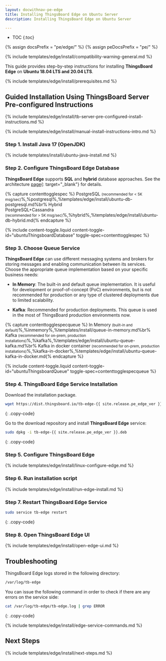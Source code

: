 ```yaml
---
layout: docwithnav-pe-edge
title: Installing ThingsBoard Edge on Ubuntu Server
description: Installing ThingsBoard Edge on Ubuntu Server

---
```


* TOC
{:toc}

{% assign docsPrefix = "pe/edge/" %}
{% assign peDocsPrefix = "pe/" %}

{% include templates/edge/install/compatibility-warning-general.md %}

This guide provides step-by-step instructions for installing **ThingsBoard Edge** on **Ubuntu 18.04 LTS and 20.04 LTS**.

{% include templates/edge/install/prerequisites.md %}

## Guided Installation Using ThingsBoard Server Pre-configured Instructions

{% include templates/edge/install/tb-server-pre-configured-install-instructions.md %}

{% include templates/edge/install/manual-install-instructions-intro.md %}

### Step 1. Install Java 17 (OpenJDK) 

{% include templates/install/ubuntu-java-install.md %}

### Step 2. Configure ThingsBoard Edge Database

**ThingsBoard Edge** supports **SQL** and **hybrid** database approaches. See the architecture [page](/docs/pe/reference/#sql-vs-nosql-vs-hybrid-database-approach){: target="_blank"} for details.

{% capture contenttogglespec %}
PostgreSQL <small>(recommended for < 5K msg/sec)</small>%,%postgresql%,%templates/edge/install/ubuntu-db-postgresql.md%br%
Hybrid <br>PostgreSQL+Cassandra<br><small>(recommended for > 5K msg/sec)</small>%,%hybrid%,%templates/edge/install/ubuntu-db-hybrid.md{% endcapture %}

{% include content-toggle.liquid content-toggle-id="ubuntuThingsboardDatabase" toggle-spec=contenttogglespec %}

### Step 3. Choose Queue Service

**ThingsBoard Edge** can use different messaging systems and brokers for storing messages and enabling communication between its services. Choose the appropriate queue implementation based on your specific business needs:

* **In Memory**: The built-in and default queue implementation. It is useful for development or proof-of-concept (PoC) environments, but is not recommended for production or any type of clustered deployments due to limited scalability.

* **Kafka**: Recommended for production deployments. This queue is used in the most of ThingsBoard production environments now.

{% capture contenttogglespecqueue %}
In Memory <small>(built-in and default)</small>%,%inmemory%,%templates/install/queue-in-memory.md%br%
Kafka <small>(recommended for on-prem, production installations)</small>%,%kafka%,%templates/edge/install/ubuntu-queue-kafka.md%br%
Kafka in docker container <small>(recommended for on-prem, production installations)</small>%,%kafka-in-docker%,%templates/edge/install/ubuntu-queue-kafka-in-docker.md{% endcapture %}

{% include content-toggle.liquid content-toggle-id="ubuntuThingsboardQueue" toggle-spec=contenttogglespecqueue %}

### Step 4. ThingsBoard Edge Service Installation

Download the installation package.

```bash
wget https://dist.thingsboard.io/tb-edge-{{ site.release.pe_edge_ver }}.deb
```
{: .copy-code}

Go to the download repository and install **ThingsBoard Edge** service:

```bash
sudo dpkg -i tb-edge-{{ site.release.pe_edge_ver }}.deb
```
{: .copy-code}

### Step 5. Configure ThingsBoard Edge

{% include templates/edge/install/linux-configure-edge.md %}

### Step 6. Run installation script

{% include templates/edge/install/run-edge-install.md %} 

### Step 7. Restart ThingsBoard Edge Service

```bash
sudo service tb-edge restart
```
{: .copy-code}

### Step 8. Open ThingsBoard Edge UI

{% include templates/edge/install/open-edge-ui.md %} 

## Troubleshooting

ThingsBoard Edge logs stored in the following directory:
 
```bash
/var/log/tb-edge
```

You can issue the following command in order to check if there are any errors on the service side:
 
```bash
cat /var/log/tb-edge/tb-edge.log | grep ERROR
```
{: .copy-code}

{% include templates/edge/install/edge-service-commands.md %} 

## Next Steps

{% include templates/edge/install/next-steps.md %}
